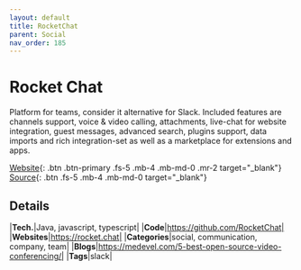 ```yaml
---
layout: default
title: RocketChat
parent: Social
nav_order: 185
---
```


# Rocket Chat

Platform for teams, consider it alternative for Slack. Included features are channels support, voice & video calling, 
attachments, live-chat for website integration, guest messages, advanced search, plugins support, data imports and rich 
integration-set as well as a marketplace for extensions and apps.

[Website](https://rocket.chat/){: .btn .btn-primary .fs-5 .mb-4 .mb-md-0 .mr-2 target="_blank"} 
[Source](https://github.com/RocketChat/Rocket.Chat){: .btn .fs-5 .mb-4 .mb-md-0 target="_blank"}

## Details

|**Tech.**|Java, javascript, typescript|
|**Code**|https://github.com/RocketChat|
|**Websites**|https://rocket.chat|
|**Categories**|social, communication, company, team|
|**Blogs**|https://medevel.com/5-best-open-source-video-conferencing/|
|**Tags**|slack|